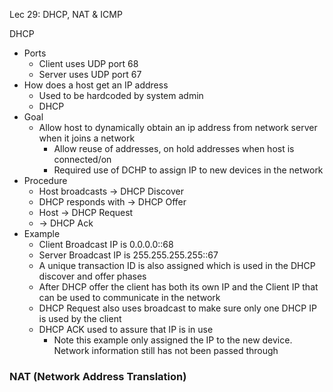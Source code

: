 Lec 29: DHCP, NAT & ICMP

DHCP 
- Ports
	- Client uses UDP port 68
	- Server uses UDP port 67
- How does a host get an IP address
	-  Used to be hardcoded by system admin
	- DHCP
- Goal
	- Allow host to dynamically obtain an ip address from network server when it joins a network
		- Allow reuse of addresses, on hold addresses when host is connected/on
		- Required use of DCHP to assign IP to new devices in the network
- Procedure
	- Host broadcasts ->  DHCP Discover
	- DHCP responds with -> DHCP Offer
	- Host -> DHCP Request
	-  -> DHCP Ack
- Example
	- Client Broadcast IP is 0.0.0.0::68
	- Server Broadcast IP is 255.255.255.255::67
	- A unique transaction ID is also assigned which is used in the DHCP discover and offer phases
	- After DHCP offer the client has both its own IP and the Client IP that can be used to communicate in the network
	- DHCP Request also uses broadcast to make sure only one DHCP IP is used by the client
	- DHCP ACK used to assure that IP is in use
		- Note this example only assigned the IP to the new device. Network information still has not been passed through

### NAT (Network Address Translation)
